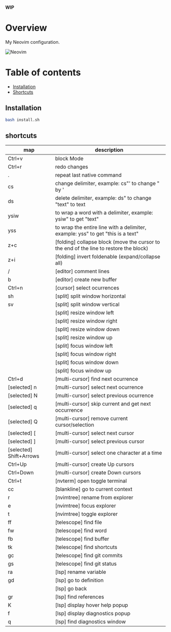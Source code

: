 **WIP**

# Overview

My Neovim configuration.

![Neovim](documentation/media/neovim.gif)

# Table of contents

- [Installation](#installation)
- [Shortcuts](#shortcuts)

## Installation

```bash
bash install.sh
```

## shortcuts

| map                     | description                                                                            |
|-------------------------|----------------------------------------------------------------------------------------|
| Ctrl+v                  | block Mode                                                                             |
| Ctrl+r                  | redo changes                                                                           |
| .                       | repeat last native command                                                             |
| cs<char><new-char>      | change delimiter, example: cs"' to change " by '                                       |
| ds<char>                | delete delimiter, example: ds" to change "text" to text                                |
| ysiw<char>              | to wrap a word with a delimiter, example: ysiw" to get "text"                          |
| yss<char>               | to wrap the entire line with a delimiter, example: yss" to get "this is a text"        |
| z+c                     | [folding] collapse block (move the cursor to the end of the line to restore the block) |
| z+i                     | [folding] invert foldenable (expand/collapse all)                                      |
| <leader>/               | [editor] comment lines                                                                 |
| <leader>b               | [editor] create new buffer                                                             |
| Ctrl+n                  | [cursor] select ocurrences                                                             |
| <leader>sh              | [split] split window horizontal                                                        |
| <leader>sv              | [split] split window vertical                                                          |
| <C-A-S-Left>            | [split] resize window left                                                             |
| <C-A-S-Right>           | [split] resize window right                                                            |
| <C-A-S-Down>            | [split] resize window down                                                             |
| <C-A-S-Up>              | [split] resize window up                                                               |
| <C-S-Left>              | [split] focus window left                                                              |
| <C-S-Right>             | [split] focus window right                                                             |
| <C-S-Down>              | [split] focus window down                                                              |
| <C-S-Up>                | [split] focus window up                                                                |
| Ctrl+d                  | [multi-cursor] find next ocurrence                                                     |
| [selected] n            | [multi-cursor] select next ocurrence                                                   |
| [selected] N            | [multi-cursor] select previous ocurrence                                               |
| [selected] q            | [multi-cursor] skip current and get next occurrence                                    |
| [selected] Q            | [multi-cursor] remove current cursor/selection                                         |
| [selected] [            | [multi-cursor] select next cursor                                                      |
| [selected] ]            | [multi-cursor] select previous cursor                                                  |
| [selected] Shift+Arrows | [multi-cursor] select one character at a time                                          |
| Ctrl+Up                 | [multi-cursor] create Up cursors                                                       |
| Ctrl+Down               | [multi-cursor] create Down cursors                                                     |
| Ctrl+t                  | [nvterm] open toggle terminal                                                          |
| <leader>cc              | [blankline] go to current context                                                      |
| r                       | [nvimtree] rename from explorer                                                        |
| <leader>e               | [nvimtree] focus explorer                                                              |
| <leader>t               | [nvimtree] toggle explorer                                                             |
| <leader>ff              | [telescope] find file                                                                  |
| <leader>fw              | [telescope] find word                                                                  |
| <leader>fb              | [telescope] find buffer                                                                |
| <leader>tk              | [telescope] find shortcuts                                                             |
| <leader>gc              | [telescope] find git commits                                                           |
| <leader>gs              | [telescope] find git status                                                            |
| <leader>ra              | [lsp] rename variable                                                                  |
| <leader>gd              | [lsp] go to definition                                                                 |
| <C-o>                   | [lsp] go back                                                                          |
| <leader>gr              | [lsp] find references                                                                  |
| <leader>K               | [lsp] display hover help popup                                                         |
| <leader>f               | [lsp] display diagnostics popup                                                        |
| <leader>q               | [lsp] find diagnostics window                                                          |
